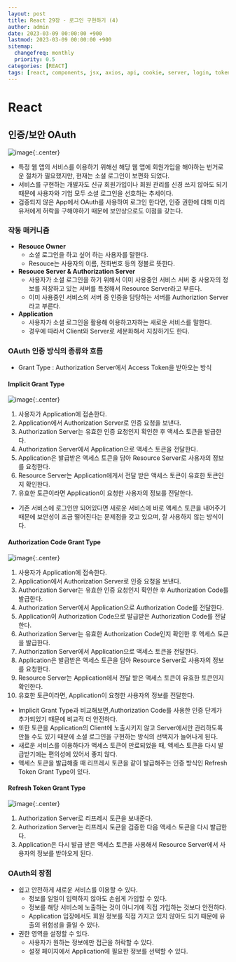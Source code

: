 ```yaml
---
layout: post
title: React 29장 - 로그인 구현하기 (4)
author: admin
date: 2023-03-09 00:00:00 +900
lastmod: 2023-03-09 00:00:00 +900
sitemap:
  changefreq: monthly
  priority: 0.5
categories: [REACT]
tags: [react, components, jsx, axios, api, cookie, server, login, token, auth]
---
```


# React

## 인증/보안 OAuth

![image](https://user-images.githubusercontent.com/118104644/223806204-a1357077-b847-4679-bf70-285747e77c96.png){:.center}

- 특정 웹 앱의 서비스를 이용하기 위해선 해당 웹 앱에 회원가입을 해야하는 번거로운 절차가 필요했지만, 현재는 소셜 로그인이 보편화 되었다.
- 서비스를 구현하는 개발자도 신규 회원가입이나 회원 관리를 신경 쓰지 않아도 되기 때문에 사용자와 기업 모두 소셜 로그인을 선호하는 추세이다.
- 검증되지 않은 App에서 OAuth를 사용하여 로그인 한다면, 인증 권한에 대해 미리 유저에게 허락을 구해야하기 때문에 보안상으로도 이점을 갖는다.

### 작동 매커니즘

- **Resouce Owner**
  - 소셜 로그인을 하고 싶어 하는 사용자를 말한다.
  - Resouce는 사용자의 이름, 전화번호 등의 정볼르 뜻한다.
- **Resouce Server & Authorization Server**
  - 사용자가 소셜 로그인을 하기 위해서 이미 사용중인 서비스 서버 중 사용자의 정보를 저장하고 있는 서버를 특정해서 Resource Server라고 부른다.
  - 이미 사용중인 서비스의 서버 중 인증을 담당하는 서버를 Authoriztion Server라고 부른다.
- **Application**
  - 사용자가 소셜 로그인을 활용해 이용하고자하는 새로운 서비스를 말한다.
  - 경우에 따라서 Client와 Server로 세분화해서 지칭하기도 한다.

### OAuth 인증 방식의 종류와 흐름

- Grant Type : Authorization Server에서 Access Token을 받아오는 방식

#### Implicit Grant Type

![image](https://user-images.githubusercontent.com/118104644/223806320-5ed32c9e-b7e6-4854-b150-c388b028d022.png){:.center}

1. 사용자가 Application에 접손한다.
2. Application에서 Authorization Server로 인증 요청을 보낸다.
3. Authorization Server는 유효한 인증 요청인지 확인한 후 액세스 토큰을 발급한다.
4. Authorization Server에서 Application으로 액세스 토큰을 전달한다.
5. Application은 발급받은 액세스 토큰을 담아 Resource Server로 사용자의 정보를 요청한다.
6. Resource Server는 Application에게서 전달 받은 액세스 토큰이 유효한 토큰인지 확인한다.
7. 유효한 토큰이라면 Application이 요청한 사용자의 정보를 전달한다.

- 기존 서비스에 로그인만 되어있다면 새로운 서비스에 바로 액세스 토큰을 내어주기 때문에 보안성이 조금 떨어진다는 문제점을 갖고 있으며, 잘 사용하지 않는 방식이다.

#### Authorization Code Grant Type

![image](https://user-images.githubusercontent.com/118104644/223807124-1c04d4a4-7795-451a-9cc1-dcd410a588b7.png){:.center}

1. 사용자가 Application에 접속한다.
2. Application에서 Authorization Server로 인증 요청을 보낸다.
3. Authorization Server는 유효한 인증 요청인지 확인한 후 Authorization Code를 발급한다.
4. Authorization Server에서 Application으로 Authorization Code를 전달한다.
5. Application이 Authorization Code으로 발급받은 Authorization Code를 전달한다.
6. Authorization Server는 유효한 Authorization Code인지 확인한 후 액세스 토큰을 발급한다.
7. Authorization Server에서 Application으로 액세스 토큰을 전달한다.
8. Application은 발급받은 액세스 토큰을 담아 Resource Server로 사용자의 정보를 요청한다.
9. Resource Server는 Application에서 전달 받은 액세스 토큰이 유효한 토큰인지 확인한다.
10. 유효한 토큰이라면, Application이 요청한 사용자의 정보를 전달한다.

- Implicit Grant Type과 비교해보면,Authorization Code를 사용한 인증 단계가 추가되었기 때문에 비교적 더 안전하다.
- 또한 토큰을 Application의 Client에 노출시키지 않고 Server에서만 관리하도록 만들 수도 있기 때문에 소셜 로그인을 구현하는 방식의 선택지가 늘어나게 된다.
- 새로운 서비스를 이용하다가 액세스 토큰이 만료되었을 때, 액세스 토큰을 다시 발급받기에는 편의성에 있어서 좋지 않다.
- 액세스 토큰을 발급해줄 때 리프레시 토큰을 같이 발급해주는 인증 방식인 Refresh Token Grant Type이 있다.

#### Refresh Token Grant Type

![image](https://user-images.githubusercontent.com/118104644/223808503-7cc498aa-3b91-4dfe-b8f0-8f9523f46beb.png){:.center}

1. Authorization Server로 리프레시 토큰을 보내준다.
2. Authorization Server는 리프레시 토큰을 검증한 다음 액세스 토큰을 다시 발급한다.
3. Application은 다시 발급 받은 액세스 토큰을 사용해서 Resource Server에서 사용자의 정보를 받아오게 된다.

### OAuth의 장점

- 쉽고 안전하게 새로운 서비스를 이용할 수 있다.
  - 정보를 일일이 입력하지 않아도 손쉽게 가입할 수 있다.
  - 정보를 해당 서비스에 노출하는 것이 아니기에 직접 가입하는 것보다 안전하다.
  - Application 입장에서도 회원 정보를 직접 가지고 있지 않아도 되기 때문에 유출의 위험성을 줄일 수 있다.
- 권한 영역을 설정할 수 있다.
  - 사용자가 원하는 정보에만 접근을 허락할 수 있다.
  - 설정 페이지에서 Application에 필요한 정보를 선택할 수 있다.
